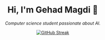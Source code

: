 <h1 align="center">Hi, I'm Gehad Magdi 👋</h1>

<p align="center"><em>Computer science student passionate about AI.</em></p>

<p align="center">
  <a href="https://git.io/streak-stats">
    <img src="https://streak-stats.demolab.com?user=Gehad-Magdi9&theme=tokyonight" alt="GitHub Streak" />
  </a>
</p>
